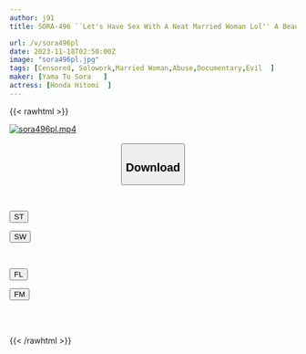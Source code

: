 ```yaml
---
author: j91
title: SORA-496 ``Let's Have Sex With A Neat Married Woman Lol'' A Beautiful Wife I Saw In The Suburbs Was Kidnapped With Sleeping Pills, And When She Resisted, I Made Her Understand By Slapping Her Repeatedly Until She Cried! Half-grey Group Circle● Hitomi Honda

url: /v/sora496pl
date: 2023-11-18T02:50:00Z
image: "sora496pl.jpg"
tags: [Censored, Solowork,Married Woman,Abuse,Documentary,Evil	]
maker: [Yama To Sora   ]
actress: [Honda Hitomi  ]
---
```



{{< rawhtml >}}

<div class="video" data-videoid="9vdkeRJwL8Faxy7">
    <a href="javascript:;">
        <img src="/v/sora496pl/sora496pl.jpg" width="WIDTH" height="HEIGHT" alt="sora496pl.mp4" loading="lazy">
    </a>
</div>

<script type="text/javascript" src="https://j91.asia/asset/on-demand-st.js"></script>

<br>
  <link rel="stylesheet" href="https://j91.asia/asset/bs5.css">
  
  <center>
  <button class="btn btn-primary" type="button" data-bs-toggle="collapse" data-bs-target=".multi-collapse" aria-expanded="false" aria-controls="multiCollapseExample1 multiCollapseExample2"><h2>Download</h2></button></center>
</p>
<div class="row">
  <div class="col">
    <div class="collapse multi-collapse" id="multiCollapseExample1">
      <div class="card card-body">
	      	      <br>
<div class="buttons">  
<p><a href="https://streamtape.to/v/9vdkeRJwL8Faxy7" target="_blank"><button class="btn-hover color-3"><i class="fa fa-download"></i> ST</button></a></p>
<p><a href="https://sfastwish.com/ikyh0iu3d6kz" target="_blank"><button class="btn-hover color-2"><i class="fa fa-download"></i> SW</button></a></p></div>
    </div>
  </div>
</div>
  <div class="col">
    <div class="collapse multi-collapse" id="multiCollapseExample2">
      <div class="card card-body">
	      <br>
<div class="buttons">
<p><a href="https://filelions.online/f/5iw92s4w5b11" target="_blank"><button class="btn-hover color-9"><i class="fa fa-download"></i> FL</button></a></p>
<p><a href="javascript:;" target="_blank"><button class="btn-hover color-8"><i class="fa fa-download"></i> FM</button></a></p></div>
<br><br>
      </div>
    </div>
  </div>
</div>

{{< /rawhtml >}}
